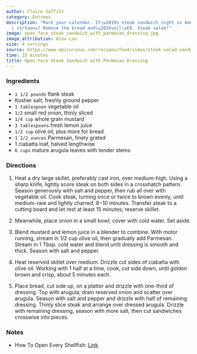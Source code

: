 ```yaml
---
author: Claire Saffitz
category: Entrees
description: "Mark your calendar. It\u2019s steak sandwich night in America. Feeling\
  \ virtuous? Remove the bread and\u2026voil\xE0. Steak salad!"
image: open_face_steak_sandwich_with_parmesan_dressing.jpg
image_attribution: Alex Lau
size: 4 servings
source: https://www.epicurious.com/recipes/food/views/steak-salad-sandwich-with-parmesan-dressing#reviews
time: 35 minutes
title: Open-Face Steak Sandwich with Parmesan Dressing
---
```


### Ingredients

* `1 1/2 pounds` flank steak
* Kosher salt, freshly ground pepper
* `1 tablespoon` vegetable oil
* `1/2` small red onion, thinly sliced
* `1/4 cup` whole grain mustard
* `3 tablespoons` fresh lemon juice
* `1/2 cup` olive oil, plus more for bread
* `1 1/2 ounces` Parmesan, finely grated
* 1 ciabatta loaf, halved lengthwise
* `6 cups` mature arugula leaves with tender stems

### Directions

1. Heat a dry large skillet, preferably cast iron, over medium-high. Using a sharp knife, lightly score steak on both sides in a crosshatch pattern. Season generously with salt and pepper, then rub all over with vegetable oil. Cook steak, turning once or twice to brown evenly, until medium-rare and lightly charred, 8−10 minutes. Transfer steak to a cutting board and let rest at least 15 minutes; reserve skillet.

2. Meanwhile, place onion in a small bowl; cover with cold water. Set aside.

3. Blend mustard and lemon juice in a blender to combine. With motor running, stream in 1/2 cup olive oil, then gradually add Parmesan. Stream in 1 Tbsp. cold water and blend until dressing is smooth and thick. Season with salt and pepper.

4. Heat reserved skillet over medium. Drizzle cut sides of ciabatta with olive oil. Working with 1 half at a time, cook, cut side down, until golden brown and crisp, about 5 minutes each.

5. Place bread, cut side up, on a platter and drizzle with one-third of dressing. Top with arugula; drain reserved onion and scatter over arugula. Season with salt and pepper and drizzle with half of remaining dressing. Thinly slice steak and arrange over dressed arugula. Drizzle with remaining dressing, season with more salt, then cut sandwiches crosswise into pieces.

### Notes

* How To Open Every Shellfish: [Link](https://www.epicurious.com/video/watch/every-method-how-to-open-every-shellfish)
